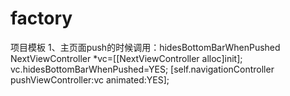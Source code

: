 # factory
项目模板
1、主页面push的时候调用：hidesBottomBarWhenPushed
  NextViewController *vc=[[NextViewController alloc]init];
  vc.hidesBottomBarWhenPushed=YES;
  [self.navigationController pushViewController:vc animated:YES];
